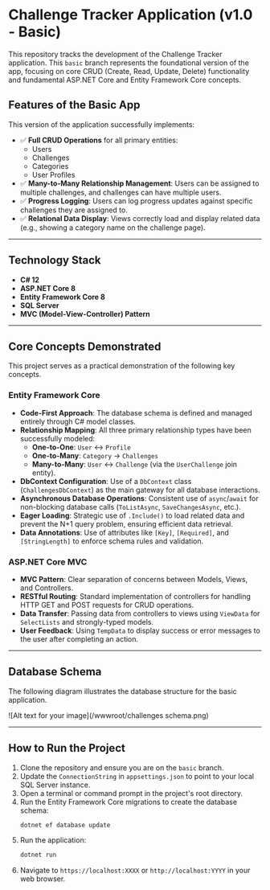 # Challenge Tracker Application (v1.0 - Basic)

This repository tracks the development of the Challenge Tracker application. This `basic` branch represents the foundational version of the app, focusing on core CRUD (Create, Read, Update, Delete) functionality and fundamental ASP.NET Core and Entity Framework Core concepts.

## Features of the Basic App

This version of the application successfully implements:

- ✅ **Full CRUD Operations** for all primary entities:
  - Users
  - Challenges
  - Categories
  - User Profiles
- ✅ **Many-to-Many Relationship Management**: Users can be assigned to multiple challenges, and challenges can have multiple users.
- ✅ **Progress Logging**: Users can log progress updates against specific challenges they are assigned to.
- ✅ **Relational Data Display**: Views correctly load and display related data (e.g., showing a category name on the challenge page).

---

## Technology Stack

- **C# 12**
- **ASP.NET Core 8**
- **Entity Framework Core 8**
- **SQL Server**
- **MVC (Model-View-Controller) Pattern**

---

## Core Concepts Demonstrated

This project serves as a practical demonstration of the following key concepts.

### Entity Framework Core

* **Code-First Approach**: The database schema is defined and managed entirely through C# model classes.
* **Relationship Mapping**: All three primary relationship types have been successfully modeled:
    * **One-to-One**: `User` ↔ `Profile`
    * **One-to-Many**: `Category` → `Challenges`
    * **Many-to-Many**: `User` ↔ `Challenge` (via the `UserChallenge` join entity).
* **DbContext Configuration**: Use of a `DbContext` class (`ChallengesDbContext`) as the main gateway for all database interactions.
* **Asynchronous Database Operations**: Consistent use of `async`/`await` for non-blocking database calls (`ToListAsync`, `SaveChangesAsync`, etc.).
* **Eager Loading**: Strategic use of `.Include()` to load related data and prevent the N+1 query problem, ensuring efficient data retrieval.
* **Data Annotations**: Use of attributes like `[Key]`, `[Required]`, and `[StringLength]` to enforce schema rules and validation.

### ASP.NET Core MVC

* **MVC Pattern**: Clear separation of concerns between Models, Views, and Controllers.
* **RESTful Routing**: Standard implementation of controllers for handling HTTP GET and POST requests for CRUD operations.
* **Data Transfer**: Passing data from controllers to views using `ViewData` for `SelectLists` and strongly-typed models.
* **User Feedback**: Using `TempData` to display success or error messages to the user after completing an action.

---

## Database Schema

The following diagram illustrates the database structure for the basic application.


![Alt text for your image](/wwwroot/challenges schema.png)

---

## How to Run the Project

1.  Clone the repository and ensure you are on the `basic` branch.
2.  Update the `ConnectionString` in `appsettings.json` to point to your local SQL Server instance.
3.  Open a terminal or command prompt in the project's root directory.
4.  Run the Entity Framework Core migrations to create the database schema:
    ```bash
    dotnet ef database update
    ```
5.  Run the application:
    ```bash
    dotnet run
    ```
6.  Navigate to `https://localhost:XXXX` or `http://localhost:YYYY` in your web browser.